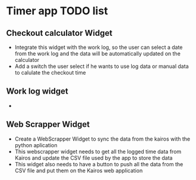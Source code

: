 # Timer app TODO list

## Checkout calculator Widget
 - Integrate this widget with the work log, so the user can select a date from the work log and the data will be automatically updated on the calculator
 - Add a switch the user select if he wants to use log data or manual data to calulate the checkout time

## Work log widget
 - 

## Web Scrapper Widget
 - Create a WebScrapper Widget to sync the data from the kairos with the python aplication
 - This webscrapper widget needs to get all the logged time data from Kairos and update the CSV file used by the app to store the data
 - This widget also needs to have a button to push all the data from the CSV file and put them on the Kairos web application